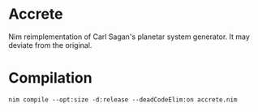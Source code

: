 # Accrete

Nim reimplementation of Carl Sagan's planetar system generator. It may deviate from the original.

# Compilation

`nim compile --opt:size -d:release --deadCodeElim:on accrete.nim`
